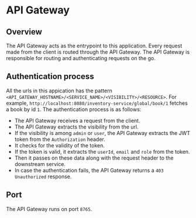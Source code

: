 # API Gateway

## Overview
The API Gateway acts as the entrypoint to this application. Every request made from the 
client is routed through the API Gateway. The API Gateway is responsible for routing and 
authenticating requests on the go.

## Authentication process
All the urls in this appication has the pattern `<API_GATEWAY_HOSTNAME>/<SERVICE_NAME>/<VISIBILITY>/<RESOURCE>`.
For example, `http://localhost:8080/inventory-service/global/book/1` fetches a book by id `1`.
The authentication process is as follows:
- The API Gateway receives a request from the client.
- The API Gateway extracts the visibility from the url.
- If the visibility is among `admin` or `user`, the API Gateway extracts the JWT token from the
`Authorization` header.
- It checks for the validity of the token.
- If the token is valid, it extracts the `userId`, `email` and `role` from the token. 
- Then it passes on these data along with the request header to the downstream service.
- In case the authentication fails, the API Gateway returns a `403 Unauthorized` response.

## Port
The API Gateway runs on port `8765`.